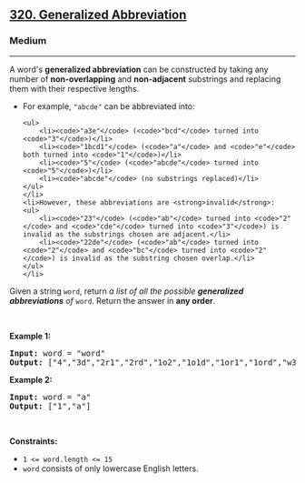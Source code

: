 <h2><a href="https://leetcode.com/problems/generalized-abbreviation/">320. Generalized Abbreviation</a></h2><h3>Medium</h3><hr><div><p>A word's <strong>generalized abbreviation</strong> can be constructed by taking any number of <strong>non-overlapping</strong> and <strong>non-adjacent</strong> substrings and replacing them with their respective lengths.</p>

<ul>
	<li>For example, <code>"abcde"</code> can be abbreviated into:

	<ul>
		<li><code>"a3e"</code> (<code>"bcd"</code> turned into <code>"3"</code>)</li>
		<li><code>"1bcd1"</code> (<code>"a"</code> and <code>"e"</code> both turned into <code>"1"</code>)</li>
		<li><code>"5"</code> (<code>"abcde"</code> turned into <code>"5"</code>)</li>
		<li><code>"abcde"</code> (no substrings replaced)</li>
	</ul>
	</li>
	<li>However, these abbreviations are <strong>invalid</strong>:
	<ul>
		<li><code>"23"</code> (<code>"ab"</code> turned into <code>"2"</code> and <code>"cde"</code> turned into <code>"3"</code>) is invalid as the substrings chosen are adjacent.</li>
		<li><code>"22de"</code> (<code>"ab"</code> turned into <code>"2"</code> and <code>"bc"</code> turned into <code>"2"</code>) is invalid as the substring chosen overlap.</li>
	</ul>
	</li>
</ul>

<p>Given a string <code>word</code>, return <em>a list of all the possible <strong>generalized abbreviations</strong> of</em> <code>word</code>. Return the answer in <strong>any order</strong>.</p>

<p>&nbsp;</p>
<p><strong class="example">Example 1:</strong></p>
<pre><strong>Input:</strong> word = "word"
<strong>Output:</strong> ["4","3d","2r1","2rd","1o2","1o1d","1or1","1ord","w3","w2d","w1r1","w1rd","wo2","wo1d","wor1","word"]
</pre><p><strong class="example">Example 2:</strong></p>
<pre><strong>Input:</strong> word = "a"
<strong>Output:</strong> ["1","a"]
</pre>
<p>&nbsp;</p>
<p><strong>Constraints:</strong></p>

<ul>
	<li><code>1 &lt;= word.length &lt;= 15</code></li>
	<li><code>word</code> consists of only lowercase English letters.</li>
</ul>
</div>
